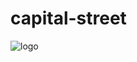 # capital-street
![logo](https://github.com/easterntechnosolutions/capital-street/assets/135234972/83f1ca41-ef3d-4b1e-8074-68b55b3fe019)
